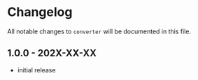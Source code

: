 # Changelog

All notable changes to `converter` will be documented in this file.

## 1.0.0 - 202X-XX-XX

- initial release
